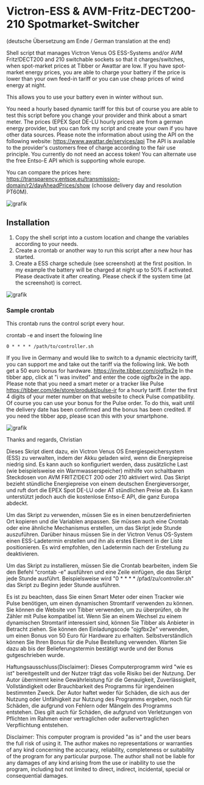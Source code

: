 # Victron-ESS & AVM-Fritz-DECT200-210 Spotmarket-Switcher
(deutsche Übersetzung am Ende / German translation at the end)

Shell script that manages Victron Venus OS ESS-Systems and/or AVM Fritz!DECT200 and 210 switchable sockets so that it charges/switches, 
when spot-market prices at Tibber or Awattar are low. 
If you have spot-market energy prices, you are able to charge your battery if the price is lower
than your own feed-in tariff or you can use cheap prices of wind energy at night.

This allows you to use your battery even in winter without sun. 

You need a hourly based dynamic tariff for this but of course you are able to test this script before
you change your provider and think about a smart meter.
The prices (EPEX Spot DE-LU hourly prices) are from a german energy provider, 
but you can fork my script and create your own if you have other data sources.
Please note the information about using the API on the following website: https://www.awattar.de/services/api
The API is available to the provider's customers free of charge according to the fair use principle.
You currently do not need an access token! You can alternate use the free Entso-E API which is supporting whole europe.

You can compare the prices here:
https://transparency.entsoe.eu/transmission-domain/r2/dayAheadPrices/show (choose delivery day and resolution PT60M).

![grafik](https://user-images.githubusercontent.com/6513794/209883987-5660ebb9-07aa-4aaa-a6c9-a6d650482610.png)

## Installation
1. Copy the shell script into a custom location and change the variables according to your needs.
2. Create a crontab or another way to run this script after a new hour has started.
3. Create a ESS charge schedule (see screenshot) at the first position. In my example the battery will be charged at night up to 50% if activated.
   Please deactivate it after creating. Please check if the system time (at the screenshot) is correct.
   
![grafik](https://user-images.githubusercontent.com/6513794/206877184-b8bf0752-b5d5-4c1b-af15-800b6499cfc7.png)

### Sample crontab
This crontab runs the control script every hour.

crontab -e and insert the folowing line
```
0 * * * * /path/to/controller.sh
```

If you live in Germany and would like to switch to a dynamic electricity tariff, you can support me and take out the tariff via the following link. We both get a 50 euro bonus for hardware.
https://invite.tibber.com/ojgfbx2e
In the tibber app, click at "i was invited" and enter the code ojgfbx2e in the app.
Please note that you need a smart meter or a tracker like Pulse https://tibber.com/de/store/produkt/pulse-ir for a hourly tariff.
Enter the first 4 digits of your meter number on that website to check Pulse compatibility. Of course you can use your bonus for the Pulse order. To do this, wait until the delivery date has been confirmed and the bonus has been credited.
If you need the tibber app, please scan this with your smartphone.

![grafik](https://user-images.githubusercontent.com/6513794/208248287-bce59608-2af5-4217-9990-e506cde19df4.png)


Thanks and regards, Christian


Dieses Skript dient dazu, ein Victron Venus OS Energiespeichersystem (ESS) zu verwalten, indem der Akku geladen wird, wenn die Energiepreise niedrig sind. Es kann auch so konfiguriert werden, dass zusätzliche Last (wie beispielsweise ein Warmwasserspeicher) mithilfe von schaltbaren Steckdosen von AVM FRITZ!DECT 200 oder 210 aktiviert wird. Das Skript bezieht stündliche Energiepreise von einem deutschen Energieversorger, und ruft dort die EPEX Spot DE-LU oder AT stündlichen Preise ab. Es kann unterstützt jedoch auch die kostenlose Entso-E API, die ganz Europa abdeckt.

Um das Skript zu verwenden, müssen Sie es in einen benutzerdefinierten Ort kopieren und die Variablen anpassen. Sie müssen auch eine Crontab oder eine ähnliche Mechanismus erstellen, um das Skript jede Stunde auszuführen. Darüber hinaus müssen Sie in der Victron Venus OS-System einen ESS-Ladetermin erstellen und ihn als erstes Element in der Liste positionieren. Es wird empfohlen, den Ladetermin nach der Erstellung zu deaktivieren.

Um das Skript zu installieren, müssen Sie die Crontab bearbeiten, indem Sie den Befehl "crontab -e" ausführen und eine Zeile einfügen, die das Skript jede Stunde ausführt. Beispielsweise wird "0 * * * * /pfad/zu/controller.sh" das Skript zu Beginn jeder Stunde ausführen.

Es ist zu beachten, dass Sie einen Smart Meter oder einen Tracker wie Pulse benötigen, um einen dynamischen Stromtarif verwenden zu können. Sie können die Website von Tibber verwenden, um zu überprüfen, ob Ihr Zähler mit Pulse kompatibel ist. Wenn Sie an einem Wechsel zu einem dynamischen Stromtarif interessiert sind, können Sie Tibber als Anbieter in Betracht ziehen. Sie können den Einladungscode "ojgfbx2e" verwenden, um einen Bonus von 50 Euro für Hardware zu erhalten. Selbstverständlich können Sie Ihren Bonus für die Pulse Bestellung verwenden. Warten Sie dazu ab bis der Belieferungstermin bestätigt wurde und der Bonus gutgeschrieben wurde.


Haftungsausschluss(Disclaimer):
Dieses Computerprogramm wird "wie es ist" bereitgestellt und der Nutzer trägt das volle Risiko bei der Nutzung. Der Autor übernimmt keine Gewährleistung für die Genauigkeit, Zuverlässigkeit, Vollständigkeit oder Brauchbarkeit des Programms für irgendeinen bestimmten Zweck. Der Autor haftet weder für Schäden, die sich aus der Nutzung oder Unfähigkeit zur Nutzung des Programms ergeben, noch für Schäden, die aufgrund von Fehlern oder Mängeln des Programms entstehen. Dies gilt auch für Schäden, die aufgrund von Verletzungen von Pflichten im Rahmen einer vertraglichen oder außervertraglichen Verpflichtung entstehen.

Disclaimer:
This computer program is provided "as is" and the user bears the full risk of using it. The author makes no representations or warranties of any kind concerning the accuracy, reliability, completeness or suitability of the program for any particular purpose. The author shall not be liable for any damages of any kind arising from the use or inability to use the program, including but not limited to direct, indirect, incidental, special or consequential damages.
